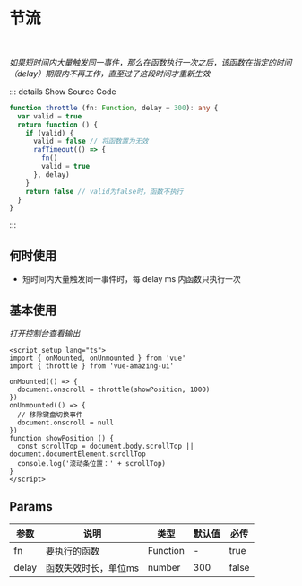 # 节流

<br/>

*如果短时间内大量触发同一事件，那么在函数执行一次之后，该函数在指定的时间（delay）期限内不再工作，直至过了这段时间才重新生效*

::: details  Show Source Code

```ts
function throttle (fn: Function, delay = 300): any {
  var valid = true
  return function () {
    if (valid) {
      valid = false // 将函数置为无效
      rafTimeout(() => {
        fn()
        valid = true
      }, delay)
    }
    return false // valid为false时，函数不执行
  }
}
```

:::

## 何时使用

- 短时间内大量触发同一事件时，每 delay ms 内函数只执行一次

<script setup lang="ts">
import { onMounted, onUnmounted } from 'vue'
import { throttle } from 'vue-amazing-ui'

onMounted(() => {
  document.onscroll = throttle(showPosition, 1000)
})
onUnmounted(() => {
  // 移除键盘切换事件
  document.onscroll = null
})
function showPosition () {
  const scrollTop = document.body.scrollTop || document.documentElement.scrollTop
  console.log('滚动条位置：' + scrollTop)
}
</script>

## 基本使用

*打开控制台查看输出*

```vue
<script setup lang="ts">
import { onMounted, onUnmounted } from 'vue'
import { throttle } from 'vue-amazing-ui'

onMounted(() => {
  document.onscroll = throttle(showPosition, 1000)
})
onUnmounted(() => {
  // 移除键盘切换事件
  document.onscroll = null
})
function showPosition () {
  const scrollTop = document.body.scrollTop || document.documentElement.scrollTop
  console.log('滚动条位置：' + scrollTop)
}
</script>
```

## Params

参数 | 说明 | 类型 | 默认值 | 必传
-- | -- | -- | -- | --
fn | 要执行的函数 | Function | - | true
delay | 函数失效时长，单位ms | number | 300 | false
